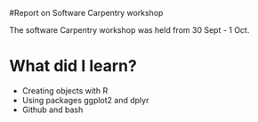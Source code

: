 #Report on Software Carpentry workshop

The software Carpentry workshop was held from 30 Sept - 1 Oct.

# What did I learn?

* Creating objects with R
* Using packages ggplot2 and dplyr
* Github and bash
